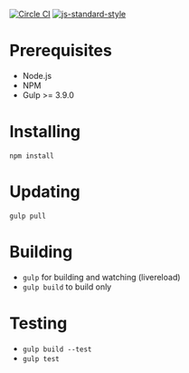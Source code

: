 [![Circle CI](https://circleci.com/gh/GroupEat/groupeat-frontend.svg?style=shield&circle-token=778915449bc9c1f0798ca2e0a53c8fd9c890d3d5)](https://circleci.com/gh/GroupEat/groupeat-frontend) [![js-standard-style](https://img.shields.io/badge/code%20style-standard-brightgreen.svg?style=flat)](https://github.com/feross/standard)

# Prerequisites

 - Node.js
 - NPM
 - Gulp >= 3.9.0

# Installing

`npm install`

# Updating

`gulp pull`

# Building

 - `gulp` for building and watching (livereload)
 - `gulp build` to build only

# Testing

 - `gulp build --test`
 - `gulp test`
